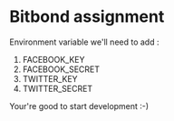 # Bitbond assignment

Environment variable we'll need to add :

  1. FACEBOOK_KEY
  2. FACEBOOK_SECRET
  3. TWITTER_KEY
  4. TWITTER_SECRET

Your're good to start development :-)
